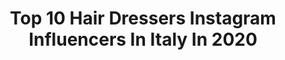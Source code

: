 ---
title: Top 10 Hair Dressers Instagram Influencers In Italy In 2020
description: >-
  Find top hair dressers Instagram influencers in Italy in 2020. Most popular hashtags: #dresses #hair #beauty #dress.
platform: Instagram
profiles:
  - username: "martagnyp"
    fullname: >-
      GNYP
    location: "Italy"
    followers: 28577
    engagement: 124
    commentsToLikes: 0.014729
    id: ck0tuzj2i9csl0i19cfibhg0r
    verified: false
    hashtags: "#waitingforsibyl, #neveragain, #vennicebiennale, #germanartist"
  - username: "kennyhairartist"
    fullname: >-
      Kenny Scorrano
    location: "Italy"
    followers: 25140
    engagement: 299
    commentsToLikes: 0.091417
    id: ck5zlptcbl5s70i14bie2gv1a
    verified: false
    hashtags: "#andratuttobene, #balayage, #amsterdam, #4maggio"
  - username: "madalina_cernat"
    fullname: >-
      🎙Mădălina
    location: "Italy"
    followers: 4839
    engagement: 1639
    commentsToLikes: 0.052592
    id: ck14lt71twcya0i195krwos9e
    verified: false
    hashtags: "#giveaway, #littlesoul, #celebration, #confidence"
  - username: "violaguidotti"
    fullname: >-
      Vιoℓα Gυιdσττι
    location: "Italy"
    followers: 50524
    engagement: 345
    commentsToLikes: 0.047997
    id: ck5zqtcgnv95w0i14m257509l
    verified: false
    hashtags: "#streetlook, #crueltyfree, #stripes, #sleep"
  - username: "marikabaldini"
    fullname: >-
      ⚜️ MARIKA BALDINI ⚜️
    location: "Italy"
    followers: 370553
    engagement: 352
    commentsToLikes: 0.032709
    id: ck15snesxdvd70i19bhg8jiuw
    verified: false
    hashtags: "#thinking, #dresses, #chanelpharrell, #brunette"
  - username: "rossellamarta"
    fullname: >-
      Rossella Martucci
    location: "Italy"
    followers: 138931
    engagement: 124
    commentsToLikes: 0.040164
    id: ck13cam5izesq0i19y536426w
    verified: false
    hashtags: "#goodhairday, #follow, #pastry, #serata"
  - username: "jasnauskaite"
    fullname: >-
      INIDĖ JASNAUSKAITĖ
    location: "Italy"
    followers: 25444
    engagement: 644
    commentsToLikes: 0.014027
    id: ck14i3698desn0i19210to6ib
    verified: false
    hashtags: "#outfits, #dresses, #wolt, #monday"
  - username: "loryvoice"
    fullname: >-
      Lorena
    location: "Italy"
    followers: 11937
    engagement: 491
    commentsToLikes: 0.047061
    id: ck5zkn60ljs970i14myllg4vc
    verified: false
    hashtags: "#gown, #whattowear, #naturaleyebrows, #laugh"
  - username: "yesiamvirginia"
    fullname: >-
      V i r g i n i a 👸🏻
    location: "Italy"
    followers: 35654
    engagement: 270
    commentsToLikes: 0.211289
    id: ck8syskwaluhi0j78ir8uql5h
    verified: false
    hashtags: "#abibybox, #weddingday, #fructishairfood, #smartfits"
  - username: "tanyalagatta_official"
    fullname: >-
      TANYA LA GATTA💋💋
    location: "Italy"
    followers: 261591
    engagement: 154
    commentsToLikes: 0.031285
    id: ck5q91ewn8xjd0i11paojwm22
    verified: false
    hashtags: "#dress, #lingerie, #beach, #fashion"
---